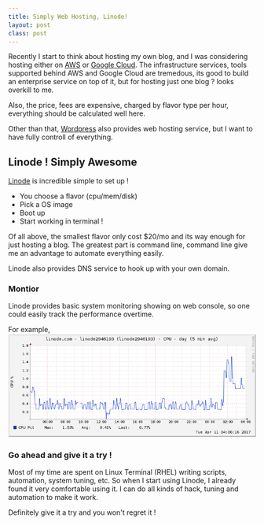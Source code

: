 ```yaml
---
title: Simply Web Hosting, Linode!
layout: post
class: post
---
```


Recently I start to think about hosting my own blog, and I was considering hosting either on [AWS](https://aws.amazon.com/) or [Google Cloud](https://cloud.google.com/).
The infrastructure services, tools supported behind AWS and Google Cloud are tremedous, its good to build an enterprise service on top of it, but for hosting just one blog ? looks overkill to me. 

Also, the price, fees are expensive, charged by flavor type per hour, everything should be calculated well here.

Other than that, [Wordpress](https://wordpress.com/) also provides web hosting service, but I want to have fully controll of everything. 

## Linode ! Simply Awesome

[Linode](https://www.linode.com/) is incredible simple to set up ! 
* You choose a flavor (cpu/mem/disk)
* Pick a OS image
* Boot up 
* Start working in terminal !

Of all above, the smallest flavor only cost $20/mo and its way enough for just hosting a blog.
The greatest part is command line, command line give me an advantage to automate everything easily. 

Linode also provides DNS service to hook up with your own domain.

### Montior

Linode provides basic system monitoring showing on web console, so one could easily track the performance overtime.

For example, 
![My Lindoe CPU pct graph](/images/my-linode-cpu-graph.png)

### Go ahead and give it a try !

Most of my time are spent on Linux Terminal (RHEL)  writing scripts, automation, system tuning, etc. 
So when I start using Linode, I already found it very comfortable using it. I can do all kinds of hack, tuning and automation to make it work.

Definitely give it a try and you won't regret it !


